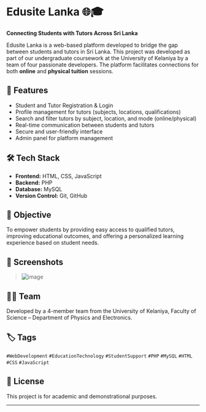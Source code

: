 # Edusite Lanka 🌐🎓

**Connecting Students with Tutors Across Sri Lanka**

Edusite Lanka is a web-based platform developed to bridge the gap between students and tutors in Sri Lanka. This project was developed as part of our undergraduate coursework at the University of Kelaniya by a team of four passionate developers. The platform facilitates connections for both **online** and **physical tuition** sessions.

## 🚀 Features

- Student and Tutor Registration & Login
- Profile management for tutors (subjects, locations, qualifications)
- Search and filter tutors by subject, location, and mode (online/physical)
- Real-time communication between students and tutors
- Secure and user-friendly interface
- Admin panel for platform management

## 🛠️ Tech Stack

- **Frontend:** HTML, CSS, JavaScript
- **Backend:** PHP
- **Database:** MySQL
- **Version Control:** Git, GitHub

## 🎯 Objective

To empower students by providing easy access to qualified tutors, improving educational outcomes, and offering a personalized learning experience based on student needs.

## 📸 Screenshots

> ![image](https://github.com/user-attachments/assets/a8d91730-edbc-4da2-b008-1aba6d7ee19d)


## 👨‍💻 Team

Developed by a 4-member team from the University of Kelaniya, Faculty of Science – Department of Physics and Electronics.

## 🏷️ Tags

`#WebDevelopment` `#EducationTechnology` `#StudentSupport` `#PHP` `#MySQL` `#HTML` `#CSS` `#JavaScript`

## 📜 License

This project is for academic and demonstrational purposes.

---
